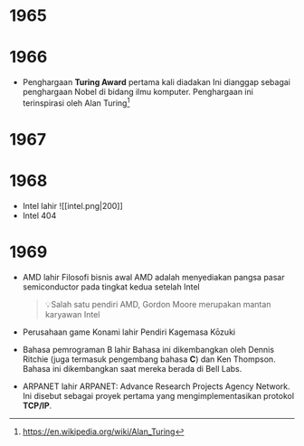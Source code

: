 # 1965
# 1966
- Penghargaan **Turing Award** pertama kali diadakan
	Ini dianggap sebagai penghargaan Nobel di bidang ilmu komputer. Penghargaan ini terinspirasi oleh Alan Turing[^1]
# 1967
# 1968
- Intel lahir
	![[intel.png|200]]
- Intel 404
# 1969
- AMD lahir
	Filosofi bisnis awal AMD adalah menyediakan pangsa pasar semiconductor pada tingkat kedua setelah Intel
	> 💡Salah satu pendiri AMD, Gordon Moore merupakan mantan karyawan Intel

- Perusahaan game Konami lahir
	Pendiri Kagemasa Kōzuki
- Bahasa pemrograman B lahir
	Bahasa ini dikembangkan oleh Dennis Ritchie (juga termasuk pengembang bahasa **C**) dan Ken Thompson. Bahasa ini dikembangkan saat mereka berada di Bell Labs.
- ARPANET lahir
	ARPANET: Advance Research Projects Agency Network. Ini disebut sebagai proyek pertama yang mengimplementasikan protokol **TCP/IP**.

[^1]: https://en.wikipedia.org/wiki/Alan_Turing